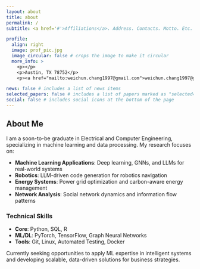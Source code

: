 ```yaml
---
layout: about
title: about
permalink: /
subtitle: <a href='#'>Affiliations</a>. Address. Contacts. Motto. Etc.

profile:
  align: right
  image: prof_pic.jpg
  image_circular: false # crops the image to make it circular
  more_info: >
    <p></p>
    <p>Austin, TX 78752</p>
    <p><a href="mailto:weichun.chang1997@gmail.com">weichun.chang1997@gmail.com</a></p>

news: false # includes a list of news items
selected_papers: false # includes a list of papers marked as "selected={true}"
social: false # includes social icons at the bottom of the page
---
```


## About Me

I am a soon-to-be graduate in Electrical and Computer Engineering, specializing in machine learning and data processing. My research focuses on:

- **Machine Learning Applications**: Deep learning, GNNs, and LLMs for real-world systems
- **Robotics**: LLM-driven code generation for robotics navigation
- **Energy Systems**: Power grid optimization and carbon-aware energy management
- **Network Analysis**: Social network dynamics and information flow patterns

### Technical Skills

- **Core**: Python, SQL, R
- **ML/DL**: PyTorch, TensorFlow, Graph Neural Networks
- **Tools**: Git, Linux, Automated Testing, Docker

Currently seeking opportunities to apply ML expertise in intelligent systems and developing scalable, data-driven solutions for business strategies.
